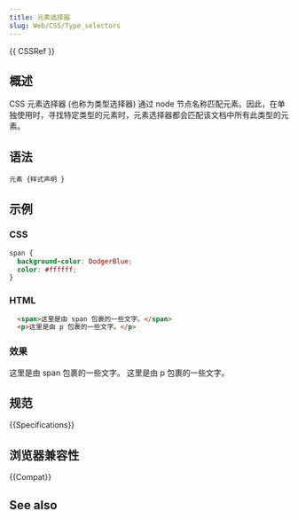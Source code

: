 ```yaml
---
title: 元素选择器
slug: Web/CSS/Type_selectors
---
```


{{ CSSRef }}

## 概述

CSS 元素选择器 (也称为类型选择器) 通过 node 节点名称匹配元素。因此，在单独使用时，寻找特定类型的元素时，元素选择器都会匹配该文档中所有此类型的元素。

## 语法

```plain
元素 {样式声明 }
```

## 示例

### CSS

```css
span {
  background-color: DodgerBlue;
  color: #ffffff;
}
```

### HTML

```html
  <span>这里是由 span 包裹的一些文字。</span>
  <p>这里是由 p 包裹的一些文字。</p>
```

### 效果

这里是由 span 包裹的一些文字。
这里是由 p 包裹的一些文字。

## 规范

{{Specifications}}

## 浏览器兼容性

{{Compat}}

## See also
